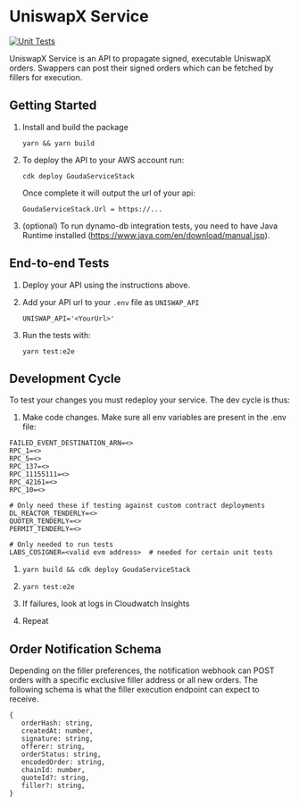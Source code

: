 # UniswapX Service

[![Unit Tests](https://github.com/Uniswap/uniswapx-service/actions/workflows/CI.yml/badge.svg)](https://github.com/Uniswap/uniswapx-service/actions/workflows/CI.yml)

UniswapX Service is an API to propagate signed, executable UniswapX orders. Swappers can post their signed orders which can be fetched by fillers for execution.

## Getting Started

1. Install and build the package
   ```
   yarn && yarn build
   ```
2. To deploy the API to your AWS account run:

   ```
   cdk deploy GoudaServiceStack
   ```

   Once complete it will output the url of your api:

   ```
   GoudaServiceStack.Url = https://...
   ```

3. (optional) To run dynamo-db integration tests, you need to have Java Runtime installed (https://www.java.com/en/download/manual.jsp).

## End-to-end Tests

1. Deploy your API using the instructions above.

1. Add your API url to your `.env` file as `UNISWAP_API`

   ```
   UNISWAP_API='<YourUrl>'
   ```

1. Run the tests with:
   ```
   yarn test:e2e
   ```

## Development Cycle

To test your changes you must redeploy your service. The dev cycle is thus:

1. Make code changes. Make sure all env variables are present in the .env file:

```
FAILED_EVENT_DESTINATION_ARN=<>
RPC_1=<>
RPC_5=<>
RPC_137=<>
RPC_11155111=<>
RPC_42161=<>
RPC_10=<>

# Only need these if testing against custom contract deployments
DL_REACTOR_TENDERLY=<>
QUOTER_TENDERLY=<>
PERMIT_TENDERLY=<>

# Only needed to run tests
LABS_COSIGNER=<valid evm address>  # needed for certain unit tests
```

1. `yarn build && cdk deploy GoudaServiceStack`

1. `yarn test:e2e`

1. If failures, look at logs in Cloudwatch Insights

1. Repeat

## Order Notification Schema

Depending on the filler preferences, the notification webhook can POST orders with a specific exclusive filler address or all new orders. The following schema is what the filler execution endpoint can expect to receive.

```
{
   orderHash: string,
   createdAt: number,
   signature: string,
   offerer: string,
   orderStatus: string,
   encodedOrder: string,
   chainId: number,
   quoteId?: string,
   filler?: string,
}
```
